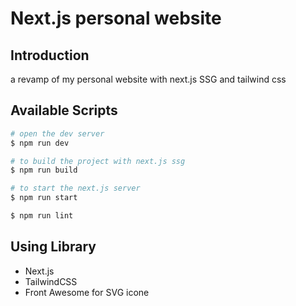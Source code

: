 # Next.js personal website
## Introduction
a revamp of my personal website with next.js SSG and tailwind css

## Available Scripts

```bash
# open the dev server
$ npm run dev

# to build the project with next.js ssg
$ npm run build

# to start the next.js server
$ npm run start

$ npm run lint
```

## Using Library
- Next.js
- TailwindCSS
- Front Awesome for SVG icone
